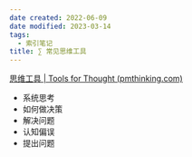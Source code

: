 ```yaml
---
date created: 2022-06-09
date modified: 2023-03-14
tags:
  - 索引笔记
title: ∑ 常见思维工具
---
```


[思维工具 | Tools for Thought (pmthinking.com)](https://index.pmthinking.com/Tools-for-Thought-08234893d878497d94c4651102fb1aeb)

- 系统思考
- 如何做决策
- 解决问题
- 认知偏误
- 提出问题
